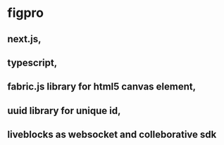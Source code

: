 # figpro

## next.js, 
## typescript, 
## fabric.js library for html5 canvas element, 
## uuid library for unique id,
## liveblocks as websocket and colleborative sdk 
